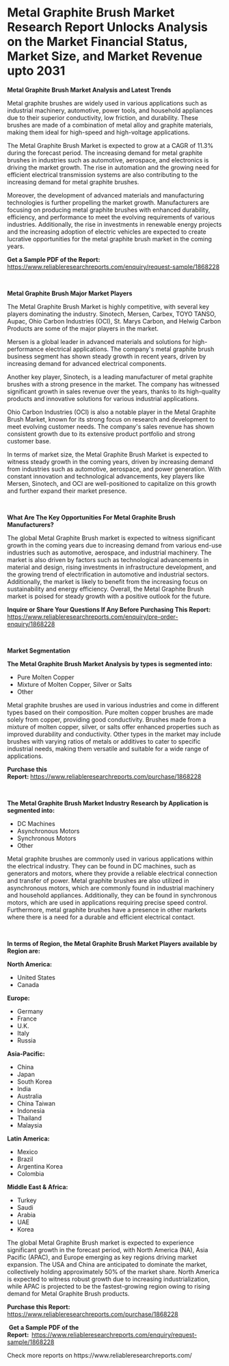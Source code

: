 <p><h1>Metal Graphite Brush Market Research Report Unlocks Analysis on the Market Financial Status, Market Size, and Market Revenue upto 2031</h1></p><p><strong>Metal Graphite Brush Market Analysis and Latest Trends</strong></p>
<p><p>Metal graphite brushes are widely used in various applications such as industrial machinery, automotive, power tools, and household appliances due to their superior conductivity, low friction, and durability. These brushes are made of a combination of metal alloy and graphite materials, making them ideal for high-speed and high-voltage applications.</p><p>The Metal Graphite Brush Market is expected to grow at a CAGR of 11.3% during the forecast period. The increasing demand for metal graphite brushes in industries such as automotive, aerospace, and electronics is driving the market growth. The rise in automation and the growing need for efficient electrical transmission systems are also contributing to the increasing demand for metal graphite brushes.</p><p>Moreover, the development of advanced materials and manufacturing technologies is further propelling the market growth. Manufacturers are focusing on producing metal graphite brushes with enhanced durability, efficiency, and performance to meet the evolving requirements of various industries. Additionally, the rise in investments in renewable energy projects and the increasing adoption of electric vehicles are expected to create lucrative opportunities for the metal graphite brush market in the coming years.</p></p>
<p><strong>Get a Sample PDF of the Report:&nbsp;</strong> <a href="https://www.reliableresearchreports.com/enquiry/request-sample/1868228">https://www.reliableresearchreports.com/enquiry/request-sample/1868228</a></p>
<p>&nbsp;</p>
<p><strong>Metal Graphite Brush Major Market Players</strong></p>
<p><p>The Metal Graphite Brush Market is highly competitive, with several key players dominating the industry. Sinotech, Mersen, Carbex, TOYO TANSO, Aupac, Ohio Carbon Industries (OCI), St. Marys Carbon, and Helwig Carbon Products are some of the major players in the market.</p><p>Mersen is a global leader in advanced materials and solutions for high-performance electrical applications. The company's metal graphite brush business segment has shown steady growth in recent years, driven by increasing demand for advanced electrical components.</p><p>Another key player, Sinotech, is a leading manufacturer of metal graphite brushes with a strong presence in the market. The company has witnessed significant growth in sales revenue over the years, thanks to its high-quality products and innovative solutions for various industrial applications.</p><p>Ohio Carbon Industries (OCI) is also a notable player in the Metal Graphite Brush Market, known for its strong focus on research and development to meet evolving customer needs. The company's sales revenue has shown consistent growth due to its extensive product portfolio and strong customer base.</p><p>In terms of market size, the Metal Graphite Brush Market is expected to witness steady growth in the coming years, driven by increasing demand from industries such as automotive, aerospace, and power generation. With constant innovation and technological advancements, key players like Mersen, Sinotech, and OCI are well-positioned to capitalize on this growth and further expand their market presence.</p></p>
<p>&nbsp;</p>
<p><strong>What Are The Key Opportunities For Metal Graphite Brush Manufacturers?</strong></p>
<p><p>The global Metal Graphite Brush market is expected to witness significant growth in the coming years due to increasing demand from various end-use industries such as automotive, aerospace, and industrial machinery. The market is also driven by factors such as technological advancements in material and design, rising investments in infrastructure development, and the growing trend of electrification in automotive and industrial sectors. Additionally, the market is likely to benefit from the increasing focus on sustainability and energy efficiency. Overall, the Metal Graphite Brush market is poised for steady growth with a positive outlook for the future.</p></p>
<p><strong>Inquire or Share Your Questions If Any Before Purchasing This Report:</strong> <a href="https://www.reliableresearchreports.com/enquiry/pre-order-enquiry/1868228">https://www.reliableresearchreports.com/enquiry/pre-order-enquiry/1868228</a></p>
<p>&nbsp;</p>
<p><strong>Market Segmentation</strong></p>
<p><strong>The Metal Graphite Brush Market Analysis by types is segmented into:</strong></p>
<p><ul><li>Pure Molten Copper</li><li>Mixture of Molten Copper, Silver or Salts</li><li>Other</li></ul></p>
<p><p>Metal graphite brushes are used in various industries and come in different types based on their composition. Pure molten copper brushes are made solely from copper, providing good conductivity. Brushes made from a mixture of molten copper, silver, or salts offer enhanced properties such as improved durability and conductivity. Other types in the market may include brushes with varying ratios of metals or additives to cater to specific industrial needs, making them versatile and suitable for a wide range of applications.</p></p>
<p><strong>Purchase this Report:&nbsp;</strong><a href="https://www.reliableresearchreports.com/purchase/1868228">https://www.reliableresearchreports.com/purchase/1868228</a></p>
<p>&nbsp;</p>
<p><strong>The Metal Graphite Brush Market Industry Research by Application is segmented into:</strong></p>
<p><ul><li>DC Machines</li><li>Asynchronous Motors</li><li>Synchronous Motors</li><li>Other</li></ul></p>
<p><p>Metal graphite brushes are commonly used in various applications within the electrical industry. They can be found in DC machines, such as generators and motors, where they provide a reliable electrical connection and transfer of power. Metal graphite brushes are also utilized in asynchronous motors, which are commonly found in industrial machinery and household appliances. Additionally, they can be found in synchronous motors, which are used in applications requiring precise speed control. Furthermore, metal graphite brushes have a presence in other markets where there is a need for a durable and efficient electrical contact.</p></p>
<p>&nbsp;</p>
<p><strong>In terms of Region, the Metal Graphite Brush Market Players available by Region are:</strong></p>
<p>
    <p> <strong> North America: </strong>
        <ul>
            <li>United States</li>
            <li>Canada</li>
        </ul>
        </p> 
    <p> <strong> Europe: </strong>
        <ul>
            <li>Germany</li>
            <li>France</li>
            <li>U.K.</li>
            <li>Italy</li>
            <li>Russia</li>
        </ul>
        </p> 
    <p> <strong> Asia-Pacific: </strong>
        <ul>
            <li>China</li>
            <li>Japan</li>
            <li>South Korea</li>
            <li>India</li>
            <li>Australia</li>
            <li>China Taiwan</li>
            <li>Indonesia</li>
            <li>Thailand</li>
            <li>Malaysia</li>
        </ul>
        </p> 
    <p> <strong> Latin America: </strong>
        <ul>
            <li>Mexico</li>
            <li>Brazil</li>
            <li>Argentina Korea</li>
            <li>Colombia</li>
        </ul>
        </p> 
    <p> <strong> Middle East & Africa: </strong>
        <ul>
            <li>Turkey</li>
            <li>Saudi</li>
            <li>Arabia</li>
            <li>UAE</li>
            <li>Korea</li>
        </ul>
    </p>
    </p>
<p><p>The global Metal Graphite Brush market is expected to experience significant growth in the forecast period, with North America (NA), Asia Pacific (APAC), and Europe emerging as key regions driving market expansion. The USA and China are anticipated to dominate the market, collectively holding approximately 50% of the market share. North America is expected to witness robust growth due to increasing industrialization, while APAC is projected to be the fastest-growing region owing to rising demand for Metal Graphite Brush products.</p></p>
<p><strong>Purchase this Report: </strong><a href="https://www.reliableresearchreports.com/purchase/1868228">https://www.reliableresearchreports.com/purchase/1868228</a></p>
<p>&nbsp;<strong>Get a Sample PDF of the Report:&nbsp;&nbsp;</strong><a href="https://www.reliableresearchreports.com/enquiry/request-sample/1868228">https://www.reliableresearchreports.com/enquiry/request-sample/1868228</a></p>
<p><strong></strong></p>
<p>Check more reports on https://www.reliableresearchreports.com/</p>